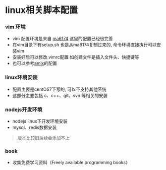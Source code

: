 # linux相关脚本配置

### vim 环境
 - vim 配置环境是来自 [ma6174](https://github.com/ma6174/vim) 这里的配置已经很完善
 - 在vim目录下有setup.sh 也是从ma6174复制过来的, 命令环境直接执行可以安装vim
 - 安装好后可以修改.vimrc配置 如创建文件是插入文件头、快捷键等
 - 也可以参考[amix](https://github.com/amix/vimrc)的配置

### linux环境安装
 - 配置主要是centOS7下写的, 可以不支持其他系统
 - 这部分主要包括 c、c++、git、svn 等相关的安装

### nodejs开发环境
 - nodejs linux下开发环境安装
 - mysql、redis数据安装
 > 版本比较旧后续会添加不上

### book
 - 收集免费学习资料（Freely available programming books）
